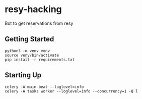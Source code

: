 # resy-hacking

Bot to get reservations from resy

## Getting Started

```
python3 -m venv venv
source venv/bin/activate
pip install -r requirements.txt
```

## Starting Up

```
celery -A main beat --loglevel=info
celery -A tasks worker --loglevel=info --concurrency=1 -Q l
```
